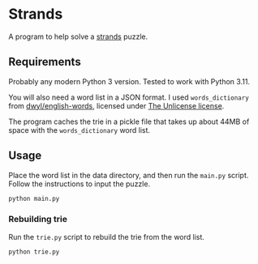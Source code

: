 # Strands

A program to help solve a [strands](https://www.nytimes.com/games/strands)
puzzle.

## Requirements

Probably any modern Python 3 version. Tested to work with Python 3.11.

You will also need a word list in a JSON format. I used `words_dictionary` from
[dwyl/english-words](https://github.com/dwyl/english-words/blob/master/words_dictionary.json),
licensed under
[The Unlicense license](https://github.com/dwyl/english-words/blob/master/LICENSE.md).

The program caches the trie in a pickle file that takes up about 44MB of space
with the `words_dictionary` word list.

## Usage

Place the word list in the data directory, and then run the `main.py` script.
Follow the instructions to input the puzzle.

```sh
python main.py
```

### Rebuilding trie

Run the `trie.py` script to rebuild the trie from the word list.

```sh
python trie.py
```
